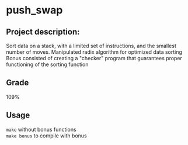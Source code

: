 # push_swap

## Project description:
Sort data on a stack, with a limited set of instructions, and the smallest number of moves. Manipulated radix algorithm for optimized data sorting\
Bonus consisted of creating a "checker" program that guarantees proper functioning of the sorting function

## Grade
109%

## Usage

```make``` without bonus functions\
```make bonus``` to compile with bonus
